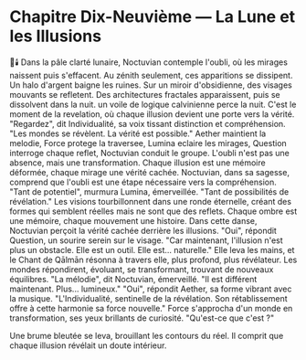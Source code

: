 # Chapitre Dix-Neuvième — La Lune et les Illusions
🌌🕯️
Dans la pâle clarté lunaire,
Noctuvian contemple l'oubli,
où les mirages naissent puis s'effacent.
Au zénith seulement, ces apparitions se dissipent.
Un halo d'argent
baigne les ruines.
Sur un miroir d'obsidienne,
des visages mouvants se refletent.
Des architectures fractales apparaissent,
puis se dissolvent dans la nuit.
un voile de logique calvinienne perce la nuit.
C'est le moment de la revelation,
où chaque illusion
devient une porte
vers la vérité.
"Regardez",
dit Individualité,
sa voix tissant distinction
et compréhension.
"Les mondes se révèlent.
La vérité est possible."
Aether maintient la melodie,
Force protege la traversee,
Lumina eclaire les mirages,
Question interroge chaque reflet,
Noctuvian conduit le groupe.
L'oubli n'est pas une absence,
mais une transformation.
Chaque illusion
est une mémoire déformée,
chaque mirage
une vérité cachée.
Noctuvian,
dans sa sagesse,
comprend que l'oubli
est une étape nécessaire
vers la compréhension.
"Tant de potentiel",
murmura Lumina,
émerveillée.
"Tant de possibilités
de révélation."
Les visions tourbillonnent
dans une ronde éternelle,
créant des formes
qui semblent réelles
mais ne sont
que des reflets.
Chaque ombre est une mémoire,
chaque mouvement une histoire.
Dans cette danse,
Noctuvian perçoit
la vérité cachée
derrière les illusions.
"Oui",
répondit Question,
un sourire serein
sur le visage.
"Car maintenant,
l'illusion n'est plus
un obstacle.
Elle est un outil.
Elle est... naturelle."
Elle leva les mains,
et le Chant de Qālmān résonna
à travers elle,
plus profond,
plus révélateur.
Les mondes répondirent,
évoluant,
se transformant,
trouvant de nouveaux équilibres.
"La mélodie",
dit Noctuvian,
émerveillé.
"Il est différent maintenant.
Plus... lumineux."
"Oui",
répondit Aether,
sa forme vibrant
avec la musique.
"L'Individualité,
sentinelle de la révélation.
Son rétablissement offre
à cette harmonie
sa force nouvelle."
Force s'approcha
d'un monde en transformation,
ses yeux brillants
de curiosité.
"Qu'est-ce que c'est ?"

Une brume bleutée se leva, brouillant les contours du réel.
Il comprit que chaque illusion révélait un doute intérieur.
